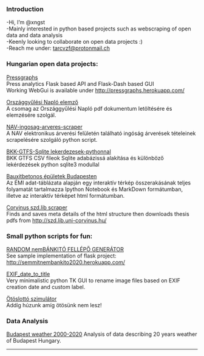 ### Introduction

-Hi, I’m @xngst  
-Mainly interested in python based projects such as webscraping of open data and data analysis  
-Keenly looking to collaborate on open data projects :)  
-Reach me under: tarcvzf@protonmail.ch  

### Hungarian open data projects:

[Pressgraphs](https://github.com/xngst/press-graphs)  
Press analytics Flask based API and Flask-Dash based GUI  
Working WebGui is available under http://pressgraphs.herokuapp.com/

[Országgyűlési Napló elemző](https://github.com/xngst/orszaggyulesi_naplo)  
A csomag az Országgyűlési Napló pdf dokumentum letöltésére és elemzésére szolgál.

[NAV-ingosag-arveres-scraper](https://github.com/xngst/NAV-ingosag-arveres-scraper)  
A NAV elektronikus árverési felületén található ingóság árverések tételeinek scrapelésére szolgáló python script.

[BKK-GTFS-Sqlite lekerdezesek-pythonnal](https://github.com/xngst/BKK-GTFS-Sqlite-Python)  
BKK GTFS CSV fileok Sqlite adabázissá alakítása és különböző lekérdezések python sqlite3 modullal 

[Bauxitbetonos épületek Budapesten](https://github.com/xngst/bauxitbeton_epuletek_budapesten)  
Az ÉMI adat-táblázata alapján egy interaktív térkép összerakásának teljes folyamatát tartalmazza Ipython Notebook és MarkDown formátumban, illetve az interaktív térképet html formátumban.

[Corvinus szd.lib scraper](https://github.com/xngst/Corvinus_thesis_scraper)  
Finds and saves meta details of the html structure then downloads thesis pdfs from http://szd.lib.uni-corvinus.hu/

### Small python scripts for fun:

[RANDOM nemBÁNKITÓ FELLÉPŐ GENERÁTOR](https://github.com/xngst/random_zenekar)  
See sample implementation of flask project: http://semmitnembankito2020.herokuapp.com/

[EXIF_date_to_title](https://github.com/xngst/EXIF_date_to_title)  
Very minimalistic python TK GUI to rename image files based on EXIF creation date and custom label.

[Ötöslottó szimulátor](https://github.com/xngst/otoslotto_szimulator)  
Addíg húzunk amíg ötösünk nem lesz!   


### Data Analysis
[Budapest weather 2000-2020](https://github.com/xngst/Budapest_idojaras_2000-2020)
Analysis of data describing 20 years weather of Budapest Hungary. 

<hr>




<!---
xngst/xngst is a ✨ special ✨ repository because its `README.md` (this file) appears on your GitHub profile.
You can click the Preview link to take a look at your changes.
--->


